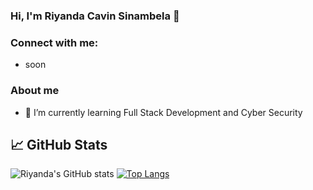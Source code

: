 

<!--
**Rycs123/Rycs123** is a ✨ _special_ ✨ repository because its `README.md` (this file) appears on your GitHub profile.

Here are some ideas to get you started:

- 🔭 I’m currently working on ...
- 🌱 I’m currently learning ...
- 👯 I’m looking to collaborate on ...
- 🤔 I’m looking for help with ...
- 💬 Ask me about ...
- 📫 How to reach me: ...
- 😄 Pronouns: ...
- ⚡ Fun fact: ...
-->
### Hi, I'm Riyanda Cavin Sinambela 👋
### Connect with me: 
- soon 

### About me
- 🌱 I’m currently learning Full Stack Development and Cyber Security

## &#x1f4c8; GitHub Stats
![Riyanda's GitHub stats](https://github-readme-stats.vercel.app/api?username=Rycs123&show_icons=true&theme=radical)
[![Top Langs](https://github-readme-stats.vercel.app/api/top-langs/?username=Rycs123&langs_count=10&hide=blade,css,c,html&layout=compact)](https://github.com/anuraghazra/github-readme-stats)
